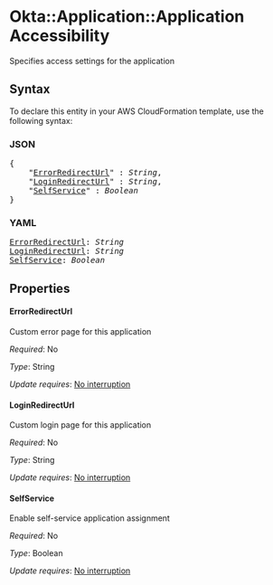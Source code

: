# Okta::Application::Application Accessibility

Specifies access settings for the application

## Syntax

To declare this entity in your AWS CloudFormation template, use the following syntax:

### JSON

<pre>
{
    "<a href="#errorredirecturl" title="ErrorRedirectUrl">ErrorRedirectUrl</a>" : <i>String</i>,
    "<a href="#loginredirecturl" title="LoginRedirectUrl">LoginRedirectUrl</a>" : <i>String</i>,
    "<a href="#selfservice" title="SelfService">SelfService</a>" : <i>Boolean</i>
}
</pre>

### YAML

<pre>
<a href="#errorredirecturl" title="ErrorRedirectUrl">ErrorRedirectUrl</a>: <i>String</i>
<a href="#loginredirecturl" title="LoginRedirectUrl">LoginRedirectUrl</a>: <i>String</i>
<a href="#selfservice" title="SelfService">SelfService</a>: <i>Boolean</i>
</pre>

## Properties

#### ErrorRedirectUrl

Custom error page for this application

_Required_: No

_Type_: String

_Update requires_: [No interruption](https://docs.aws.amazon.com/AWSCloudFormation/latest/UserGuide/using-cfn-updating-stacks-update-behaviors.html#update-no-interrupt)

#### LoginRedirectUrl

Custom login page for this application

_Required_: No

_Type_: String

_Update requires_: [No interruption](https://docs.aws.amazon.com/AWSCloudFormation/latest/UserGuide/using-cfn-updating-stacks-update-behaviors.html#update-no-interrupt)

#### SelfService

Enable self-service application assignment

_Required_: No

_Type_: Boolean

_Update requires_: [No interruption](https://docs.aws.amazon.com/AWSCloudFormation/latest/UserGuide/using-cfn-updating-stacks-update-behaviors.html#update-no-interrupt)

